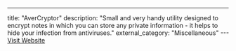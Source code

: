 ---
title: "AverCryptor"
description: "Small and very handy utility designed to encrypt notes in which you can store any private information - it helps to hide your infection from antiviruses."
external_category: "Miscellaneous"
---[Visit Website](https://web.archive.org/web/20071012084924/http://secnull.org)

